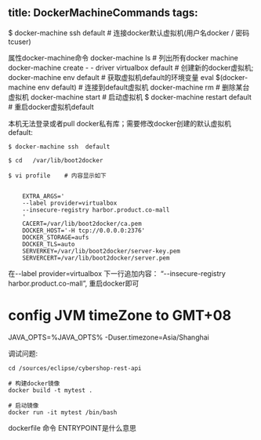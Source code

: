 title: DockerMachineCommands
tags:
---

$ docker-machine ssh default	# 连接docker默认虚拟机(用户名docker / 密码tcuser)
     

属性docker-machine命令
     docker-machine ls      # 列出所有docker machine
     docker-machine create - - driver virtualbox default      # 创建新的docker虚拟机;
     docker-machine env default      # 获取虚拟机default的环境变量
     eval $(docker-machine env default)     # 连接到default虚拟机
     docker-machine rm <machine-name>     # 删除某台虚拟机
     docker-machine start <machine-name>     # 启动虚拟机
      $ docker-machine restart default      #  重启docker虚拟机default

 

本机无法登录或者pull docker私有库；需要修改docker创建的默认虚拟机default:

	$ docker-machine ssh  default

	$ cd   /var/lib/boot2docker

	$ vi profile	# 内容显示如下


		EXTRA_ARGS='
		--label provider=virtualbox
		--insecure-registry harbor.product.co-mall
		'
		CACERT=/var/lib/boot2docker/ca.pem
		DOCKER_HOST='-H tcp://0.0.0.0:2376'
		DOCKER_STORAGE=aufs
		DOCKER_TLS=auto
		SERVERKEY=/var/lib/boot2docker/server-key.pem
		SERVERCERT=/var/lib/boot2docker/server.pem

在--label provider=virtualbox 下一行追加内容：	“--insecure-registry harbor.product.co-mall”,  重启docker即可


# config JVM timeZone to GMT+08
JAVA_OPTS=%JAVA_OPTS% -Duser.timezone=Asia/Shanghai



调试问题:

	cd /sources/eclipse/cybershop-rest-api

	# 构建docker镜像
	docker build -t mytest .

	# 启动镜像
	docker run -it mytest /bin/bash



dockerfile 命令 ENTRYPOINT是什么意思

